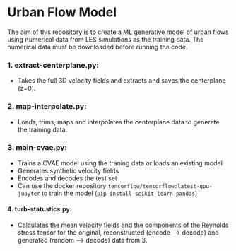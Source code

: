 # Urban Flow Model
The aim of this repository is to create a ML generative model of urban flows using numerical data from LES simulations as the training data. The numerical data must be downloaded before running the code.

### 1. extract-centerplane.py:
- Takes the full 3D velocity fields and extracts and saves the centerplane (z=0).

### 2. map-interpolate.py:
- Loads, trims, maps and interpolates the centerplane data to generate the training data.

### 3. main-cvae.py:
- Trains a CVAE model using the traning data or loads an existing model
- Generates synthetic velocity fields
- Encodes and decodes the test set
- Can use the docker repository `tensorflow/tensorflow:latest-gpu-jupyter` to train the model (`pip install scikit-learn pandas`)


#### 4. turb-statustics.py:
- Calculates the mean velocity fields and the components of the Reynolds stress tensor for the original, reconstructed (encode --> decode) and generated (random --> decode) data from 3. 